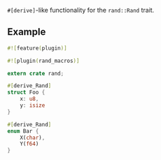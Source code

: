 `#[derive]`-like functionality for the `rand::Rand` trait.

## Example

```rust
#![feature(plugin)]

#![plugin(rand_macros)]

extern crate rand;

#[derive_Rand]
struct Foo {
    x: u8,
    y: isize
}

#[derive_Rand]
enum Bar {
    X(char),
    Y(f64)
}
```
